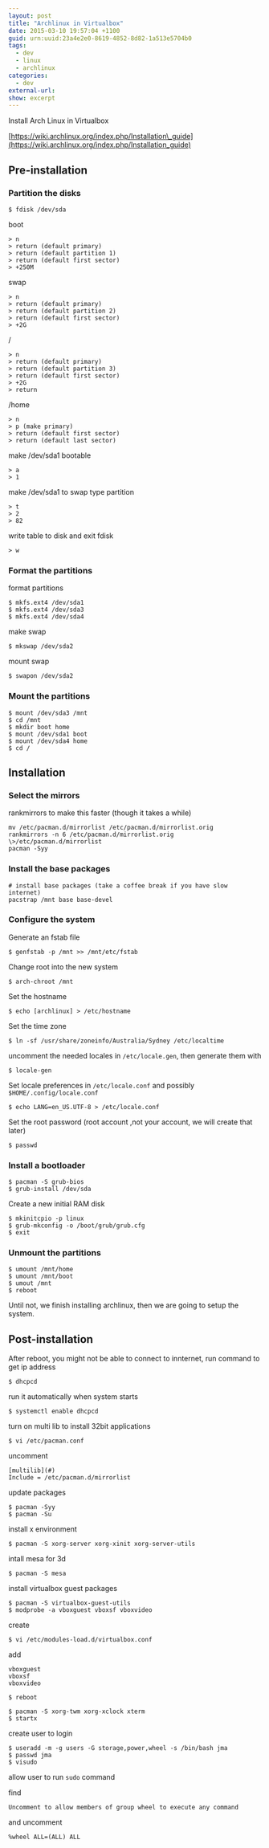 ```yaml
--- 
layout: post
title: "Archlinux in Virtualbox"
date: 2015-03-10 19:57:04 +1100
guid: urn:uuid:23a4e2e0-8619-4852-8d82-1a513e5704b0
tags:
  - dev
  - linux
  - archlinux
categories:
  - dev
external-url: 
show: excerpt
---
```


Install Arch Linux in Virtualbox

[https://wiki.archlinux.org/index.php/Installation\_guide](https://wiki.archlinux.org/index.php/Installation_guide)

Pre-installation
---- 

### Partition the disks

	$ fdisk /dev/sda

boot

```
> n
> return (default primary)
> return (default partition 1)
> return (default first sector)
> +250M
```

swap

```
> n
> return (default primary)
> return (default partition 2)
> return (default first sector)
> +2G
```

/

```
> n
> return (default primary)
> return (default partition 3)
> return (default first sector)
> +2G
> return
```

/home

```
> n
> p (make primary)
> return (default first sector)
> return (default last sector)
```

make /dev/sda1 bootable

```
> a
> 1
```

make /dev/sda1 to swap type partition

```
> t
> 2
> 82
```

write table to disk and exit fdisk

```
> w
```

### Format the partitions

format partitions

```
$ mkfs.ext4 /dev/sda1
$ mkfs.ext4 /dev/sda3
$ mkfs.ext4 /dev/sda4
```

make swap

	$ mkswap /dev/sda2

mount swap

	$ swapon /dev/sda2

### Mount the partitions

```
$ mount /dev/sda3 /mnt
$ cd /mnt
$ mkdir boot home
$ mount /dev/sda1 boot
$ mount /dev/sda4 home
$ cd /
```

Installation
---- 

### Select the mirrors

rankmirrors to make this faster (though it takes a while)

```
mv /etc/pacman.d/mirrorlist /etc/pacman.d/mirrorlist.orig
rankmirrors -n 6 /etc/pacman.d/mirrorlist.orig \>/etc/pacman.d/mirrorlist
pacman -Syy
```

### Install the base packages

```
# install base packages (take a coffee break if you have slow internet)
pacstrap /mnt base base-devel
```

### Configure the system

Generate an fstab file

	$ genfstab -p /mnt >> /mnt/etc/fstab

Change root into the new system

	$ arch-chroot /mnt

Set the hostname

	$ echo [archlinux] > /etc/hostname

Set the time zone

	$ ln -sf /usr/share/zoneinfo/Australia/Sydney /etc/localtime

uncomment the needed locales in `/etc/locale.gen`, then generate them with

	$ locale-gen

Set locale preferences in `/etc/locale.conf` and possibly `$HOME/.config/locale.conf`

	$ echo LANG=en_US.UTF-8 > /etc/locale.conf

Set the root password (root account ,not your account, we will create that later)

	$ passwd

### Install a bootloader

```
$ pacman -S grub-bios
$ grub-install /dev/sda
```

Create a new initial RAM disk

```
$ mkinitcpio -p linux
$ grub-mkconfig -o /boot/grub/grub.cfg
$ exit
```

### Unmount the partitions

```
$ umount /mnt/home
$ umount /mnt/boot
$ umout /mnt
$ reboot
```

Until not, we finish installing archlinux, then we are going to setup the system.

Post-installation
---- 

After reboot, you might not be able to connect to innternet, run command to get ip address

    $ dhcpcd

run it automatically when system starts

    $ systemctl enable dhcpcd

turn on multi lib to install 32bit applications

    $ vi /etc/pacman.conf

uncomment

```
[multilib](#)
Include = /etc/pacman.d/mirrorlist
```

update packages

```
$ pacman -Syy
$ pacman -Su
```

install x environment

    $ pacman -S xorg-server xorg-xinit xorg-server-utils

intall mesa for 3d

    $ pacman -S mesa

install virtualbox guest packages

```
$ pacman -S virtualbox-guest-utils
$ modprobe -a vboxguest vboxsf vboxvideo
```

create

	$ vi /etc/modules-load.d/virtualbox.conf

add

```
vboxguest
vboxsf
vboxvideo
```

	$ reboot



```
$ pacman -S xorg-twm xorg-xclock xterm
$ startx
```

create user to login

```
$ useradd -m -g users -G storage,power,wheel -s /bin/bash jma
$ passwd jma
$ visudo
```

allow user to run `sudo` command

find

`Uncomment to allow members of group wheel to execute any command`

and uncomment

`%wheel ALL=(ALL) ALL`
